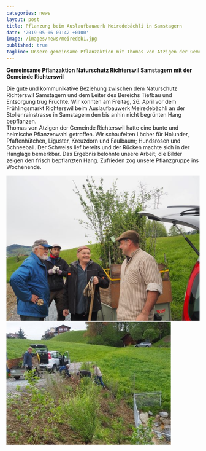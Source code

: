 ```yaml
---
categories: news
layout: post
title: Pflanzung beim Auslaufbauwerk Meiredebächli in Samstagern 
date: '2019-05-06 09:42 +0100'
image: /images/news/meiredeb1.jpg
published: true
tagline: Unsere gemeinsame Pflanzaktion mit Thomas von Atzigen der Gemeinde Richterswil
---
```


**Gemeinsame Pflanzaktion Naturschutz Richterswil Samstagern mit der Gemeinde Richterswil**   


Die gute und kommunikative Beziehung zwischen dem Naturschutz Richterswil Samstagern und dem Leiter des Bereichs Tiefbau und Entsorgung trug Früchte. Wir konnten am Freitag, 26. April vor dem Frühlingsmarkt Richterswil beim Auslaufbauwerk Meiredebächli an der Stollenrainstrasse in Samstagern den bis anhin nicht begrünten Hang bepflanzen.  
Thomas von Atzigen der Gemeinde Richterswil hatte eine bunte und heimische Pflanzenwahl getroffen. Wir schaufelten Löcher für Holunder, Pfaffenhütchen, Liguster, Kreuzdorn und Faulbaum; Hundsrosen und Schneeball. Der Schweiss lief bereits und der Rücken machte sich in der Hanglage bemerkbar. Das Ergebnis belohnte unsere Arbeit; die Bilder zeigen den frisch bepflanzten Hang. Zufrieden zog unsere Pflanzgruppe ins Wochenende. 


<img class="float-left mr-20" src="/images/news/meired4.jpg" />    
  
    
<img class="float-right ml-20" src="/images/news/meired5.jpg" />
